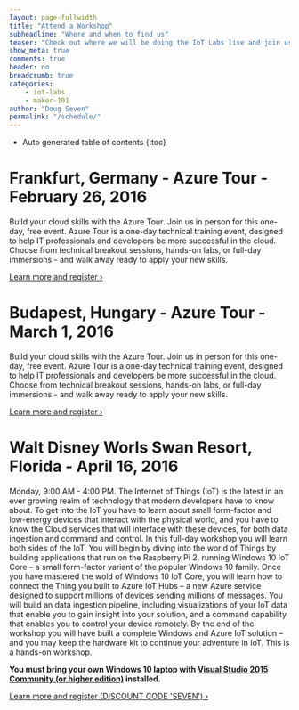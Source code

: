 ```yaml
---
layout: page-fullwidth
title: "Attend a Workshop"
subheadline: "Where and when to find us"
teaser: "Check out where we will be doing the IoT Labs live and join us for a fun filled few hours."
show_meta: true
comments: true
header: no
breadcrumb: true
categories:
    - iot-labs
    - maker-101
author: "Doug Seven"
permalink: "/schedule/"
---
```


*  Auto generated table of contents
{:toc}

# Frankfurt, Germany - Azure Tour - February 26, 2016
Build your cloud skills with the Azure Tour. Join us in person for this one-day, free event. Azure Tour is a one-day technical training event, designed to help IT professionals and developers be more successful in the cloud. Choose from technical breakout sessions, hands-on labs, or full-day immersions - and walk away ready to apply your new skills.

<a class="radius button small" href="https://azure.microsoft.com/en-us/community/events/azure-tour-frankfurt/">Learn more and register ›</a>

# Budapest, Hungary - Azure Tour - March 1, 2016
Build your cloud skills with the Azure Tour. Join us in person for this one-day, free event. Azure Tour is a one-day technical training event, designed to help IT professionals and developers be more successful in the cloud. Choose from technical breakout sessions, hands-on labs, or full-day immersions - and walk away ready to apply your new skills.

<a class="radius button small" href="https://azure.microsoft.com/en-us/community/events/azure-tour-budapest/">Learn more and register ›</a>

# Walt Disney Worls Swan Resort, Florida - April 16, 2016
Monday, 9:00 AM - 4:00 PM. The Internet of Things (IoT) is the latest in an ever growing realm of technology that modern developers have to know about. To get into the IoT you have to learn about small form-factor and low-energy devices that interact with the physical world, and you have to know the Cloud services that will interface with these devices, for both data ingestion and command and control. In this full-day workshop you will learn both sides of the IoT. You will begin by diving into the world of Things by building applications that run on the Raspberry Pi 2, running Windows 10 IoT Core – a small form-factor variant of the popular Windows 10 family. Once you have mastered the wold of Windows 10 IoT Core, you will learn how to connect the Thing you built to Azure IoT Hubs – a new Azure service designed to support millions of devices sending millions of messages. You will build an data ingestion pipeline, including visualizations of your IoT data that enable you to gain insight into your solution, and a command capability that enables you to control your device remotely. By the end of the workshop you will have built a complete Windows and Azure IoT solution – and you may keep the hardware kit to continue your adventure in IoT. This is a hands-on workshop. 

__You must bring your own Windows 10 laptop with [Visual Studio 2015 Community (or higher edition)](https://www.visualstudio.com/) installed.__

<a class="radius button small" href="https://devintersection.com/#!/register">Learn more and register (DISCOUNT CODE 'SEVEN') ›</a>
